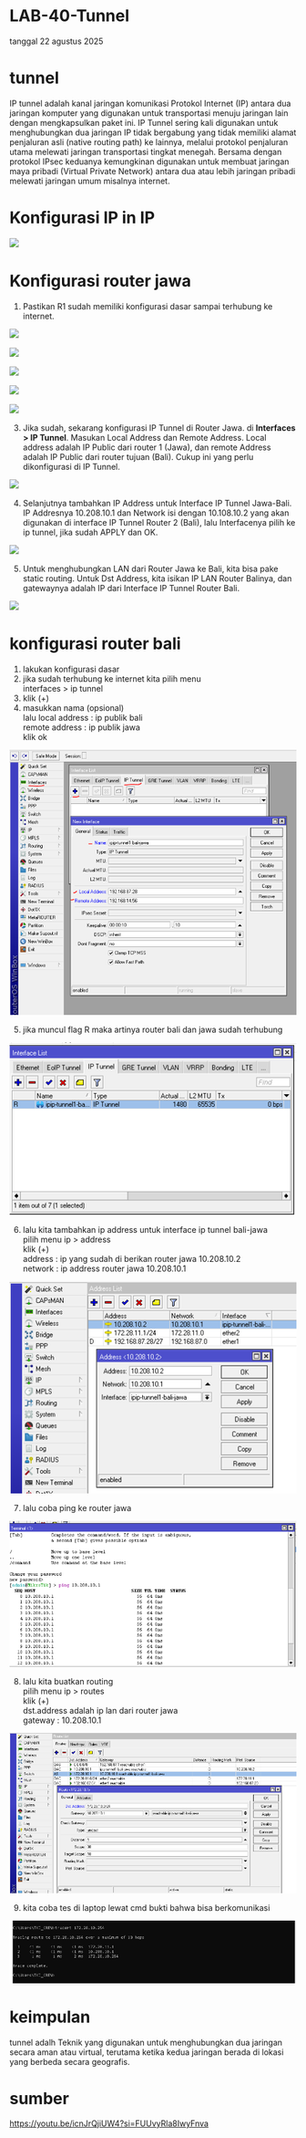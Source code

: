 # LAB-40-Tunnel
tanggal 22 agustus 2025

# tunnel 
IP tunnel adalah kanal jaringan komunikasi Protokol Internet (IP) antara dua jaringan komputer yang digunakan untuk transportasi menuju jaringan lain dengan mengkapsulkan paket ini. IP Tunnel sering kali digunakan untuk menghubungkan dua jaringan IP tidak bergabung yang tidak memiliki alamat penjaluran asli (native routing path) ke lainnya, melalui protokol penjaluran utama melewati jaringan transportasi tingkat menegah. Bersama dengan protokol IPsec keduanya kemungkinan digunakan untuk membuat jaringan maya pribadi (Virtual Private Network) antara dua atau lebih jaringan pribadi melewati jaringan umum misalnya internet.

# Konfigurasi IP in IP

![](IMAGES/ipipipipip.png)  
  
# Konfigurasi router jawa 
  
1. Pastikan R1 sudah memiliki konfigurasi dasar sampai terhubung ke internet.  

![](IMAGES/client.png)  

![](IMAGES/addrlist.png)  

![](IMAGES/masq.png)  

![](IMAGES/pinggoogledotcom.png)  

![](IMAGES/cloudflare.png)  

3. Jika sudah, sekarang konfigurasi IP Tunnel di Router Jawa. di **Interfaces > IP Tunnel**. Masukan Local Address dan Remote Address. Local address adalah IP Public dari router 1 (Jawa), dan remote Address adalah IP Public dari router tujuan (Bali). Cukup ini yang perlu dikonfigurasi di IP Tunnel.  

![](IMAGES/trowongan.png)  

4. Selanjutnya tambahkan IP Address untuk Interface IP Tunnel Jawa-Bali. IP Addresnya 10.208.10.1 dan Network isi dengan 10.108.10.2 yang akan digunakan di interface IP Tunnel Router 2 (Bali), lalu Interfacenya pilih ke ip tunnel, jika sudah APPLY dan OK.  

![](IMAGES/ipint.png)  

5. Untuk menghubungkan LAN dari Router Jawa ke Bali, kita bisa pake static routing. Untuk Dst Address, kita isikan IP LAN Router Balinya, dan gatewaynya adalah IP dari Interface IP Tunnel Router Bali.  

![](IMAGES/route.png)  

# konfigurasi router bali 
1. lakukan konfigurasi dasar  
2. jika sudah terhubung ke internet kita pilih menu       
   interfaces > ip tunnel      
3. klik (+)  
4. masukkan nama (opsional)  
   lalu local address : ip publik bali   
   remote address : ip publik jawa   
   klik ok  

![m](j1.PNG)

5. jika muncul flag R maka artinya router bali dan jawa sudah terhubung

![m](j2.PNG)

6. lalu kita tambahkan ip address untuk interface ip tunnel bali-jawa    
   pilih menu ip > address   
   klik (+)   
   address : ip yang sudah di berikan router jawa 10.208.10.2  
   network : ip address router jawa 10.208.10.1   

![m](j3.PNG)

7. lalu coba ping ke router jawa

![m](j5.PNG)

8. lalu kita buatkan routing  
   pilih menu ip > routes   
   klik (+)   
   dst.address adalah ip lan dari router jawa  
   gateway : 10.208.10.1  

![m](j4.PNG)

9. kita coba tes di laptop lewat cmd bukti bahwa bisa berkomunikasi 

![m](j6.PNG)

# keimpulan

tunnel adalh Teknik yang  digunakan untuk menghubungkan dua jaringan secara aman atau virtual, terutama ketika kedua jaringan berada di lokasi yang berbeda secara geografis.

# sumber

https://youtu.be/icnJrQjiUW4?si=FUUvyRla8IwyFnva

